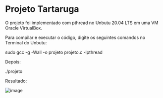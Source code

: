 # Projeto Tartaruga

O projeto foi implementado com pthread no Unbutu 20.04 LTS em uma VM Oracle VirtualBox.

Para compilar e executar o código, digite os seguintes comandos no Terminal do Unbutu:

sudo gcc -g -Wall -o projeto projeto.c -lpthread

Depois:

./projeto

Resultado:

![image](https://user-images.githubusercontent.com/80228173/143392680-d5608b9e-cf5a-4bc2-a9c9-003913f37014.png)
